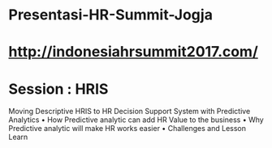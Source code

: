 # Presentasi-HR-Summit-Jogja
# http://indonesiahrsummit2017.com/
# Session : HRIS
  Moving Descriptive HRIS to HR Decision Support System with Predictive Analytics
•	How Predictive analytic can add HR Value to the business
•	Why Predictive analytic will make HR works easier
•	Challenges and Lesson Learn
